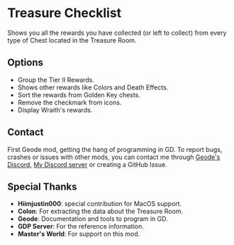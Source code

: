 # Treasure Checklist

Shows you all the rewards you have collected (or left to collect) from every type of Chest located in the Treasure Room.

## Options

- Group the Tier II Rewards.
- Shows other rewards like Colors and Death Effects.
- Sort the rewards from Golden Key chests.
- Remove the checkmark from icons.
- Display Wraith's rewards.

## Contact

First Geode mod, getting the hang of programming in GD. To report bugs, crashes or issues with other mods, you can contact me through [Geode's Discord](https://discord.gg/9e43WMKzhp), [My Discord server](https://discord.gg/tFUyJw5) or creating a GitHub Issue.

## Special Thanks

- **Hiimjustin000**: special contribution for MacOS support.
- **Colon**: For extracting the data about the Treasure Room.
- **Geode**: Documentation and tools to program in GD.
- **GDP Server**: For the reference information.
- **Master's World**: For support on this mod.
